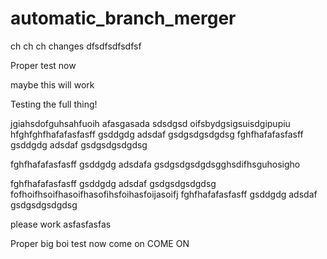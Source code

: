 # automatic_branch_merger

ch ch ch changes
dfsdfsdfsdfsf

Proper test now

maybe this will work


Testing the full thing!

jgiahsdofguhsahfuoih afasgasada
sdsdgsd
oifsbydgsigsuisdgipupiu
hfghfghfhafafasfasff
gsddgdg
adsdaf
gsdgsdgsdgdsg
fghfhafafasfasff
gsddgdg
adsdaf
gsdgsdgsdgdsg

fghfhafafasfasff
gsddgdg
adsdafa
gsdgsdgsdgdsgghsdifhsguhosigho

fghfhafafasfasff
gsddgdg
adsdaf
gsdgsdgsdgdsg
fofhoifhsoifhasoifhasofihsfoihasfoijasoifj
fghfhafafasfasff
gsddgdg
adsdaf
gsdgsdgsdgdsg

please work
asfasfasfas



Proper big boi test now come on COME ON
